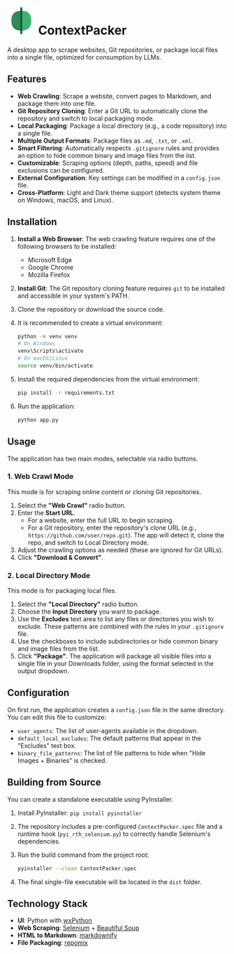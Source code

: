 # ![ContextPacker logo](https://github.com/dcog989/ContextPacker/blob/main/assets/icons/ContextPacker-x64.png) ContextPacker

A desktop app to scrape websites, Git repositories, or package local files into a single file, optimized for consumption by LLMs.

## Features

* **Web Crawling**: Scrape a website, convert pages to Markdown, and package them into one file.
* **Git Repository Cloning**: Enter a Git URL to automatically clone the repository and switch to local packaging mode.
* **Local Packaging**: Package a local directory (e.g., a code repository) into a single file.
* **Multiple Output Formats**: Package files as `.md`, `.txt`, or `.xml`.
* **Smart Filtering**: Automatically respects `.gitignore` rules and provides an option to hide common binary and image files from the list.
* **Customizable**: Scraping options (depth, paths, speed) and file exclusions can be configured.
* **External Configuration**: Key settings can be modified in a `config.json` file.
* **Cross-Platform**: Light and Dark theme support (detects system theme on Windows, macOS, and Linux).

## Installation

1. **Install a Web Browser**: The web crawling feature requires one of the following browsers to be installed:
    * Microsoft Edge
    * Google Chrome
    * Mozilla Firefox

2. **Install Git**: The Git repository cloning feature requires `git` to be installed and accessible in your system's PATH.

3. Clone the repository or download the source code.

4. It is recommended to create a virtual environment:

    ```sh
    python -m venv venv
    # On Windows
    venv\Scripts\activate
    # On macOS/Linux
    source venv/bin/activate
    ```

5. Install the required dependencies from the virtual environment:

    ```sh
    pip install -r requirements.txt
    ```

6. Run the application:

    ```sh
    python app.py
    ```

## Usage

The application has two main modes, selectable via radio buttons.

### 1. Web Crawl Mode

This mode is for scraping online content or cloning Git repositories.

1. Select the **"Web Crawl"** radio button.
2. Enter the **Start URL**.
    * For a website, enter the full URL to begin scraping.
    * For a Git repository, enter the repository's clone URL (e.g., `https://github.com/user/repo.git`). The app will detect it, clone the repo, and switch to Local Directory mode.
3. Adjust the crawling options as needed (these are ignored for Git URLs).
4. Click **"Download & Convert"**.

### 2. Local Directory Mode

This mode is for packaging local files.

1. Select the **"Local Directory"** radio button.
2. Choose the **Input Directory** you want to package.
3. Use the **Excludes** text area to list any files or directories you wish to exclude. These patterns are combined with the rules in your `.gitignore` file.
4. Use the checkboxes to include subdirectories or hide common binary and image files from the list.
5. Click **"Package"**. The application will package all visible files into a single file in your Downloads folder, using the format selected in the output dropdown.

## Configuration

On first run, the application creates a `config.json` file in the same directory. You can edit this file to customize:

* `user_agents`: The list of user-agents available in the dropdown.
* `default_local_excludes`: The default patterns that appear in the "Excludes" text box.
* `binary_file_patterns`: The list of file patterns to hide when "Hide Images + Binaries" is checked.

## Building from Source

You can create a standalone executable using PyInstaller.

1. Install PyInstaller: `pip install pyinstaller`
2. The repository includes a pre-configured `ContextPacker.spec` file and a runtime hook (`pyi_rth_selenium.py`) to correctly handle Selenium's dependencies.
3. Run the build command from the project root:

    ```sh
    pyinstaller --clean ContextPacker.spec
    ```

4. The final single-file executable will be located in the `dist` folder.

## Technology Stack

* **UI**: Python with [wxPython](https://wxpython.org/)
* **Web Scraping**: [Selenium](https://www.selenium.dev/) + [Beautiful Soup](https://pypi.org/project/beautifulsoup4/)
* **HTML to Markdown**: [markdownify](https://pypi.org/project/markdownify/)
* **File Packaging**: [repomix](https://pypi.org/project/repomix/)
